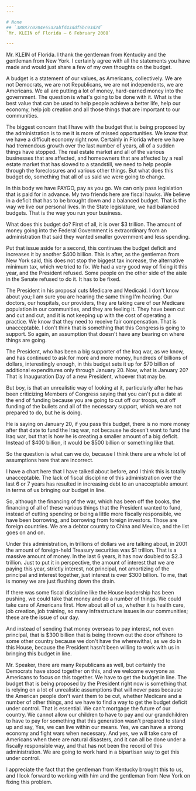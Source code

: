 ```yaml
---
---

# None
## `38887c0204e55a2abfd43ddf5bc93d2d`
`Mr. KLEIN of Florida — 6 February 2008`

---
```



Mr. KLEIN of Florida. I thank the gentleman from Kentucky and the 
gentleman from New York. I certainly agree with all the statements you 
have made and would just share a few of my own thoughts on the budget.

A budget is a statement of our values, as Americans, collectively. We 
are not Democrats, we are not Republicans, we are not independents, we 
are Americans. We all are putting a lot of money, hard-earned money 
into the government. The question is what's going to be done with it. 
What is the best value that can be used to help people achieve a better 
life, help our economy, help job creation and all those things that are 
important to our communities.



The biggest concern that I have with the budget that is being 
proposed by the administration is to me it is more of missed 
opportunities. We know that we have a difficult economy right now. 
Certainly in Florida where we have had tremendous growth over the last 
number of years, all of a sudden things have stopped. The real estate 
market and all of the various businesses that are affected, and 
homeowners that are affected by a real estate market that has slowed to 
a standstill, we need to help people through the foreclosures and 
various other things. But what does this budget do, something that all 
of us said we were going to change.

In this body we have PAYGO, pay as you go. We can only pass 
legislation that is paid for in advance. My two friends here are fiscal 
hawks. We believe in a deficit that has to be brought down and a 
balanced budget. That is the way we live our personal lives. In the 
State legislature, we had balanced budgets. That is the way you run 
your business.

What does this budget do? First of all, it is over $3 trillion. The 
amount of money going into the Federal Government is extraordinary from 
an administration that said they wanted smaller government and less 
spending.

Put that issue aside for a second, this continues the budget deficit 
and increases it by another $400 billion. This is after, as the 
gentleman from New York said, this does not stop the biggest tax 
increase, the alternative minimum tax, which we tried to fix. We had a 
very good way of fixing it this year, and the President refused. Some 
people on the other side of the aisle in the Senate refused to do it. 
It has to be fixed.

The President in his proposal cuts Medicare and Medicaid. I don't 
know about you; I am sure you are hearing the same thing I'm hearing. 
Our doctors, our hospitals, our providers, they are taking care of our 
Medicare population in our communities, and they are feeling it. They 
have been cut and cut and cut, and it is not keeping up with the cost 
of operating a practice. We know that they need to receive fair 
compensation. That is unacceptable. I don't think that is something 
that this Congress is going to support. So again, an assumption that 
doesn't have any bearing on where things are going.

The President, who has been a big supporter of the Iraq war, as we 
know, and has continued to ask for more and more money, hundreds of 
billions of dollars, interestingly enough, in this budget sets it up 
for $70 billion of additional expenditures only through January 20. 
Now, what is January 20? That is Inauguration Day of a new President, 
whoever that may be.

But boy, is that an unrealistic way of looking at it, particularly 
after he has been criticizing Members of Congress saying that you can't 
put a date at the end of funding because you are going to cut off our 
troops, cut off funding of the bullets and all of the necessary 
support, which we are not prepared to do, but he is doing.

He is saying on January 20, if you pass this budget, there is no more 
money after that date to fund the Iraq war, not because he doesn't want 
to fund the Iraq war, but that is how he is creating a smaller amount 
of a big deficit. Instead of $400 billion, it would be $500 billion or 
something like that.

So the question is what can we do, because I think there are a whole 
lot of assumptions here that are incorrect.

I have a chart here that I have talked about before, and I think this 
is totally unacceptable. The lack of fiscal discipline of this 
administration over the last 6 or 7 years has resulted in increasing 
debt to an unacceptable amount in terms of us bringing our budget in 
line.

So, although the financing of the war, which has been off the books, 
the financing of all of these various things that the President wanted 
to fund, instead of cutting spending or being a little more fiscally 
responsible, we have been borrowing, and borrowing from foreign 
investors. Those are foreign countries. We are a debtor country to 
China and Mexico, and the list goes on and on.

Under this administration, in trillions of dollars we are talking 
about, in 2001 the amount of foreign-held Treasury securities was $1 
trillion. That is a massive amount of money. In the last 6 years, it 
has now doubled to $2.3 trillion. Just to put it in perspective, the 
amount of interest that we are paying this year, strictly interest, not 
principal, not amortizing of the principal and interest together, just 
interest is over $300 billion. To me, that is money we are just 
flushing down the drain.

If there was some fiscal discipline like the House leadership has 
been pushing, we could take that money and do a number of things. We 
could take care of Americans first. How about all of us, whether it is 
health care, job creation, job training, so many infrastructure issues 
in our communities; these are the issue of our day.

And instead of sending that money overseas to pay interest, not even 
principal, that is $300 billion that is being thrown out the door 
offshore to some other country because we don't have the wherewithal, 
as we do in this House, because the President hasn't been willing to 
work with us in bringing this budget in line.

Mr. Speaker, there are many Republicans as well, but certainly the 
Democrats have stood together on this, and we welcome everyone as 
Americans to focus on this together. We have to get the budget in line. 
The budget that is being proposed by the President right now is 
something that is relying on a lot of unrealistic assumptions that will 
never pass because the American people don't want them to be cut, 
whether Medicare and a number of other things, and we have to find a 
way to get the budget deficit under control. That is essential. We 
can't mortgage the future of our country. We cannot allow our children 
to have to pay and our grandchildren to have to pay for something that 
this generation wasn't prepared to stand up and say, Yes, we can live 
within our means. Yes, we can have a strong economy and fight wars when 
necessary. And yes, we will take care of Americans when there are 
natural disasters, and it can all be done under a fiscally responsible 
way, and that has not been the record of this administration. We are 
going to work hard in a bipartisan way to get this under control.

I appreciate the fact that the gentleman from Kentucky brought this 
to us, and I look forward to working with him and the gentleman from 
New York on fixing this problem.